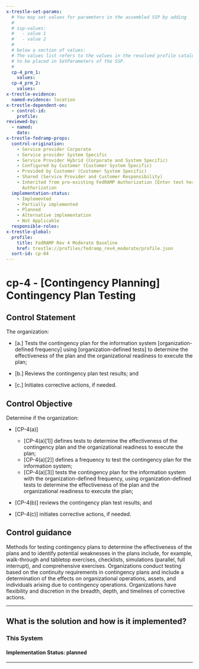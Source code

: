 ```yaml
---
x-trestle-set-params:
  # You may set values for parameters in the assembled SSP by adding
  #
  # ssp-values:
  #   - value 1
  #   - value 2
  #
  # below a section of values:
  # The values list refers to the values in the resolved profile catalog, and the ssp-values represent new values
  # to be placed in SetParameters of the SSP.
  #
  cp-4_prm_1:
    values:
  cp-4_prm_2:
    values:
x-trestle-evidence:
  named-evidence: location
x-trestle-dependent-on:
  - control-id:
    profile:
reviewed-by:
  - named:
    date:
x-trestle-fedramp-props:
  control-origination:
    - Service provider Corporate
    - Service provider System Specific
    - Service Provider Hybrid (Corporate and System Specific)
    - Configured by Customer (Customer System Specific)
    - Provided by Customer (Customer System Specific)
    - Shared (Service Provider and Customer Responsibility)
    - Inherited from pre-existing FedRAMP Authorization [Enter text here], Date of
      Authorization
  implementation-status:
    - Implemented
    - Partially implemented
    - Planned
    - Alternative implementation
    - Not Applicable
  responsible-roles:
x-trestle-global:
  profile:
    title: FedRAMP Rev 4 Moderate Baseline
    href: trestle://profiles/fedramp_rev4_moderate/profile.json
  sort-id: cp-04
---
```


# cp-4 - \[Contingency Planning\] Contingency Plan Testing

## Control Statement

The organization:

- \[a.\] Tests the contingency plan for the information system [organization-defined frequency] using [organization-defined tests] to determine the effectiveness of the plan and the organizational readiness to execute the plan;

- \[b.\] Reviews the contingency plan test results; and

- \[c.\] Initiates corrective actions, if needed.

## Control Objective

Determine if the organization:

- \[CP-4(a)\]

  - \[CP-4(a)[1]\] defines tests to determine the effectiveness of the contingency plan and the organizational readiness to execute the plan;
  - \[CP-4(a)[2]\] defines a frequency to test the contingency plan for the information system;
  - \[CP-4(a)[3]\] tests the contingency plan for the information system with the organization-defined frequency, using organization-defined tests to determine the effectiveness of the plan and the organizational readiness to execute the plan;

- \[CP-4(b)\] reviews the contingency plan test results; and

- \[CP-4(c)\] initiates corrective actions, if needed.

## Control guidance

Methods for testing contingency plans to determine the effectiveness of the plans and to identify potential weaknesses in the plans include, for example, walk-through and tabletop exercises, checklists, simulations (parallel, full interrupt), and comprehensive exercises. Organizations conduct testing based on the continuity requirements in contingency plans and include a determination of the effects on organizational operations, assets, and individuals arising due to contingency operations. Organizations have flexibility and discretion in the breadth, depth, and timelines of corrective actions.

______________________________________________________________________

## What is the solution and how is it implemented?

<!-- For implementation status enter one of: implemented, partial, planned, alternative, not-applicable -->

<!-- Note that the list of rules under ### Rules: is read-only and changes will not be captured after assembly to JSON -->

### This System

<!-- Add implementation prose for the main This System component for control: cp-4 -->

#### Implementation Status: planned

______________________________________________________________________
